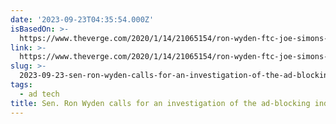 ```yaml
---
date: '2023-09-23T04:35:54.000Z'
isBasedOn: >-
  https://www.theverge.com/2020/1/14/21065154/ron-wyden-ftc-joe-simons-adblock-plus-ad-blocking-software-investigation
link: >-
  https://www.theverge.com/2020/1/14/21065154/ron-wyden-ftc-joe-simons-adblock-plus-ad-blocking-software-investigation
slug: >-
  2023-09-23-sen-ron-wyden-calls-for-an-investigation-of-the-ad-blocking-industry-the
tags:
  - ad tech
title: Sen. Ron Wyden calls for an investigation of the ad-blocking industry - The
---
```



